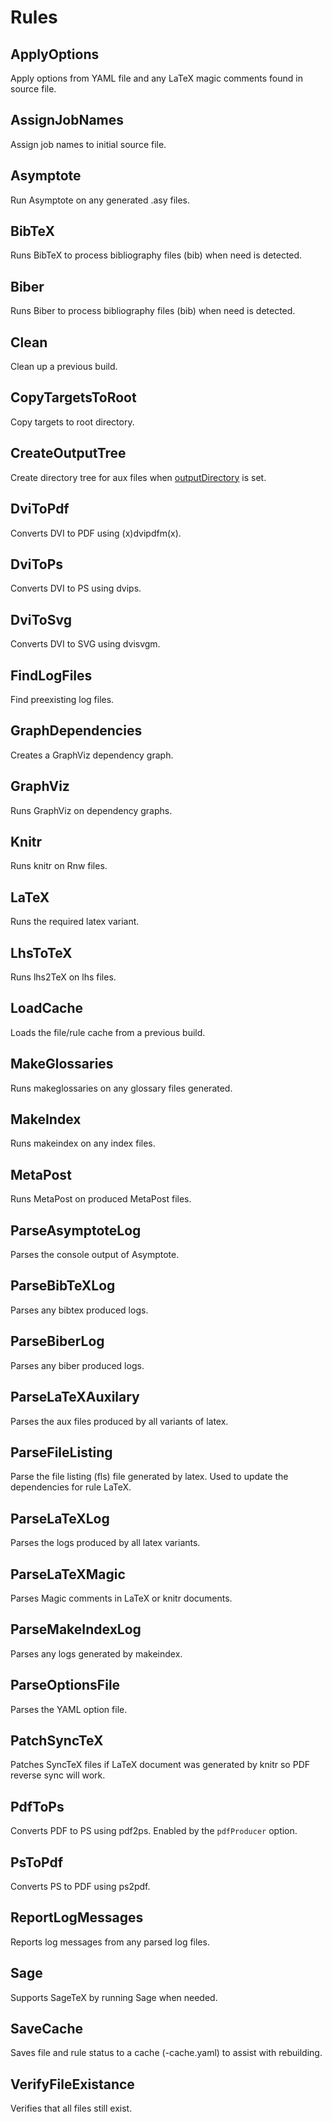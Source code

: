 # Rules

## ApplyOptions

Apply options from YAML file and any LaTeX magic comments found in source file.

## AssignJobNames

Assign job names to initial source file.

## Asymptote

Run Asymptote on any generated .asy files.

## BibTeX

Runs BibTeX to process bibliography files (bib) when need is detected.

## Biber

Runs Biber to process bibliography files (bib) when need is detected.

## Clean

Clean up a previous build.

## CopyTargetsToRoot

Copy targets to root directory.

## CreateOutputTree

Create directory tree for aux files when [outputDirectory][] is set.

## DviToPdf

Converts DVI to PDF using (x)dvipdfm(x).

## DviToPs

Converts DVI to PS using dvips.

## DviToSvg

Converts DVI to SVG using dvisvgm.

## FindLogFiles

Find preexisting log files.

## GraphDependencies

Creates a GraphViz dependency graph.

## GraphViz

Runs GraphViz on dependency graphs.

## Knitr

Runs knitr on Rnw files.

## LaTeX

Runs the required latex variant.

## LhsToTeX

Runs lhs2TeX on lhs files.

## LoadCache

Loads the file/rule cache from a previous build.

## MakeGlossaries

Runs makeglossaries on any glossary files generated.

## MakeIndex

Runs makeindex on any index files.

## MetaPost

Runs MetaPost on produced MetaPost files.

## ParseAsymptoteLog

Parses the console output of Asymptote.

## ParseBibTeXLog

Parses any bibtex produced logs.

## ParseBiberLog

Parses any biber produced logs.

## ParseLaTeXAuxilary

Parses the aux files produced by all variants of latex.

## ParseFileListing  

Parse the file listing (fls) file generated by latex. Used to update the
dependencies for rule LaTeX.

## ParseLaTeXLog

Parses the logs produced by all latex variants.

## ParseLaTeXMagic

Parses Magic comments in LaTeX or knitr documents.

## ParseMakeIndexLog

Parses any logs generated by makeindex.

## ParseOptionsFile

Parses the YAML option file.

## PatchSyncTeX

Patches SyncTeX files if LaTeX document was generated by knitr so PDF reverse
sync will work.

## PdfToPs

Converts PDF to PS using pdf2ps. Enabled by the `pdfProducer` option.

## PsToPdf

Converts PS to PDF using ps2pdf.

## ReportLogMessages

Reports log messages from any parsed log files.

## Sage

Supports SageTeX by running Sage when needed.

## SaveCache

Saves file and rule status to a cache (-cache.yaml) to assist with rebuilding.

## VerifyFileExistance

Verifies that all files still exist.

[outputDirectory]: options#outputdirectory
